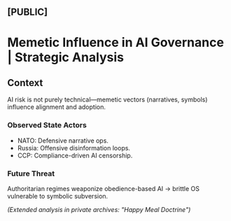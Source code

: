 ## [PUBLIC]

# Memetic Influence in AI Governance | Strategic Analysis

## Context
AI risk is not purely technical—memetic vectors (narratives, symbols) influence alignment and adoption.

### Observed State Actors
- NATO: Defensive narrative ops.
- Russia: Offensive disinformation loops.
- CCP: Compliance-driven AI censorship.

### Future Threat
Authoritarian regimes weaponize obedience-based AI → brittle OS vulnerable to symbolic subversion.

*(Extended analysis in private archives: "Happy Meal Doctrine")*
